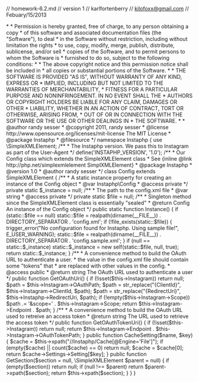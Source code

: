 // homework-6.2.md
// version 1
// karlfortenberry
// kilofoxx@gmail.com
// Febuary/15/2013


<?php

/**
* Instaphp
*
* Copyright (c) 2011 randy sesser <randy@instaphp.com>
*
* Permission is hereby granted, free of charge, to any person obtaining a copy
* of this software and associated documentation files (the "Software"), to deal
* in the Software without restriction, including without limitation the rights
* to use, copy, modify, merge, publish, distribute, sublicense, and/or sell
* copies of the Software, and to permit persons to whom the Software is
* furnished to do so, subject to the following conditions:
*
* The above copyright notice and this permission notice shall be included in
* all copies or substantial portions of the Software.
*
* THE SOFTWARE IS PROVIDED "AS IS", WITHOUT WARRANTY OF ANY KIND, EXPRESS OR
* IMPLIED, INCLUDING BUT NOT LIMITED TO THE WARRANTIES OF MERCHANTABILITY,
* FITNESS FOR A PARTICULAR PURPOSE AND NONINFRINGEMENT. IN NO EVENT SHALL THE
* AUTHORS OR COPYRIGHT HOLDERS BE LIABLE FOR ANY CLAIM, DAMAGES OR OTHER
* LIABILITY, WHETHER IN AN ACTION OF CONTRACT, TORT OR OTHERWISE, ARISING FROM,
* OUT OF OR IN CONNECTION WITH THE SOFTWARE OR THE USE OR OTHER DEALINGS IN
* THE SOFTWARE.
*
* @author randy sesser <randy@instaphp.com>
* @copyright 2011, randy sesser
* @license http://www.opensource.org/licenses/mit-license The MIT License
* @package Instaphp
* @filesource
*/

namespace Instaphp {

    use \SimpleXMLElement;

    /**
* The Instaphp version. We pass this to Instagram as part of the User-Agent
*/
    define('INSTAPHP_VERSION', '1.0');

    /**
* Our Config class which extends the SimpleXMLElement class
* See {inline @link http://php.net/simplexmlelement SimplXMLElement}
* @package Instaphp
* @version 1.0
* @author randy sesser <randy@instaphp.com>
*/
    class Config extends SimpleXMLElement
    {

        /**
* A static instance property for creating an instance of the Config object
* @var Instaphp\Config
* @access private
*/
        private static $_instance = null;
        /**
* The path to the config.xml file
* @var string
* @access private
*/
        private static $file = null;

        /**
* Singleton method since the SimpleXMLElement class is essentially "sealed"
* @return Config An instance of the Config object
*/
        public static function Instance()
        {
            if (static::$file == null)
                static::$file = realpath(dirname(__FILE__)) . DIRECTORY_SEPARATOR . 'config.xml';

            if (!file_exists(static::$file)) {
                trigger_error("No configuration found for Instaphp. Using sample file!", E_USER_WARNING);
static::$file = realpath(dirname(__FILE__)) . DIRECTORY_SEPARATOR . 'config.sample.xml';
}

            if (null == static::$_instance)
                static::$_instance = new self(static::$file, null, true);

            return static::$_instance;
        }

        /**
* A convenience method to build the OAuth URL to authenticate a user.
* the value in the config.xml file should contain some "tokens" that
* are replaced with other values in the config.
* @access public
* @return string The OAuth URL used to authenticate a user
*/
        public function GetOAuthUri()
        {
            if (!isset($this->Instagram))
                return null;

            $path = $this->Instagram->OAuthPath;
            $path = str_replace("{ClientId}", $this->Instagram->ClientId, $path);
            $path = str_replace("{RedirectUri}", $this->Instaphp->RedirectUri, $path);

            if (!empty($this->Instagram->Scope))
                $path .= '&scope=' . $this->Instagram->Scope;

            return $this->Instagram->Endpoint . $path;
        }

        /**
* A convenience method to build the OAuth URL used to retreive an access token
* @return string The URL used to retrieve the access token
*/
        public function GetOAuthTokenUri()
        {
            if (!isset($this->Instagram))
                return null;

            return $this->Instagram->Endpoint . $this->Instagram->OAuthTokenPath;
        }

public function CacheSetting($name, $key)
{
$cache = $this->xpath("//Instaphp/Cache[@Engine='File']");
if (empty($cache) || count($cache) == 0)
return null;

$cache = $cache[0];

return $cache->Settings->Setting[$key];

}

        public function GetSection($section = null, \SimpleXMLElement $parent = null)
        {
            if (empty($section))
                return null;

            if (null !== $parent)
                return $parent->xpath($section);
            
            return $this->xpath($section);
        }

    }

}